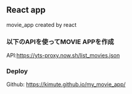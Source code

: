 ## React app

movie_app created by react

### 以下のAPIを使ってMOVIE APPを作成

API:https://yts-proxy.now.sh/list_movies.json



### Deploy

Github:
https://kimute.github.io/my_movie_app/